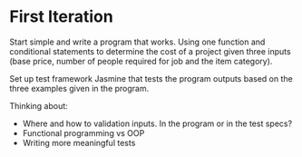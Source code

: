 First Iteration
===============

Start simple and write a program that works. Using one function and conditional statements to determine the cost of a project given three inputs (base price, number of people required for job and the item category).

Set up test framework Jasmine that tests the program outputs based on the three examples given in the program.

Thinking about:
- Where and how to validation inputs. In the program or in the test specs?
- Functional programming vs OOP
- Writing more meaningful tests
